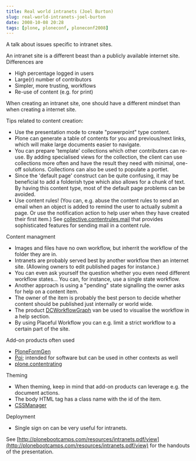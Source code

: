 ```yaml
---
title: Real world intranets (Joel Burton)
slug: real-world-intranets-joel-burton
date: 2008-10-08 20:28
tags: [plone, ploneconf, ploneconf2008]
---
```


A talk about issues specific to intranet sites.

An intranet site is a different beast than a publicly available
internet site. Differences are

- High percentage logged in users
- Large(r) number of contributors
- Simpler, more trusting, workflows
- Re-use of content (e.g. for print)

When creating an intranet site, one should have a different mindset
than when creating a internet site.

Tips related to content creation:

- Use the presentation mode to create "powerpoint" type content.
- Plone can generate a table of contents for you and previous/next
  links, which will make large documents easier to navigate.
- You can prepare 'template' collections which other contributers can
  re-use. By adding specialised views for the collection, the client
  can use collections more often and have the result they need with
  minimal, one-off solutions. Collections can also be used to populate
  a portlet.
- Since the 'default page' construct can be quite confusing, it may be
  beneficial to add a folderish type which also allows for a chunk of
  text. By having this content type, most of the default page problems
  can be avoided.
- Use content rules! (You can, e.g. abuse the content rules to send an
  email when an object is added to remind the user to actually submit
  a page. Or use the notification action to help user when they have
  created their first item.) See
  [collective.contentrules.mail](http://dev.plone.org/collective/browser/collective.contentrules.mail)
  that provides sophisticated features for sending mail in a content
  rule.

Content managment

- Images and files have no own workflow, but inherrit the workflow of
  the folder they are in.
- Intranets are probably served best by another workflow then an
  internet site. (Allowing owners to edit published pages for
  instance.)
- You can even ask yourself the question whether you even need
  different workflow states... You can, for instance, use a single
  state workflow.
- Another approach is using a "pending" state signalling the owner
  asks for help on a content item.
- The owner of the item is probably the best person to decide whether
  content should be published just internally or world wide.
- The product
  [DCWorkflowGraph](http://www.zope.org/Members/panjunyong/DCWorkflowGraph)
  van be used to visualise the workflow in a help section.
- By using Placeful Workflow you can e.g. limit a strict workflow to a
  certain part of the site.

Add-on products often used

- [PloneFormGen](http://plone.org/products/ploneformgen)
- [Poi](http://plone.org/products/poi); intended for software but can
  be used in other contexts as well
- [plone.contentrating](http://plone.org/products/plone-contentratings)

Theming

- When theming, keep in mind that add-on products can leverage
  e.g. the document actions.
- The body HTML tag has a class name with the id of the item.
- [CSSManager](http://plone.org/products/cssmanager)

Deployment

- Single sign on can be very useful for intranets.

See [http://plonebootcamps.com/resources/intranets.pdf/view](http://plonebootcamps.com/resources/intranets.pdf/view) for the handouts of the presentation.
